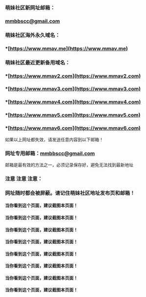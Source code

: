 ### 萌妹社区新网址邮箱：
### mmbbscc@gmail.com

### 萌妹社区海外永久域名：
### *[https://www.mmav.me](https://www.mmav.me)  
### 萌妹社区最近更新备用域名：
### *[https://www.mmav2.com](https://www.mmav2.com)  
### *[https://www.mmav3.com](https://www.mmav3.com)  
### *[https://www.mmav4.com](https://www.mmav4.com)   
### *[https://www.mmav5.com](https://www.mmav5.com)   
### *[https://www.mmav6.com](https://www.mmav6.com)  

如果以上网址都失效，请发送任意内容到以下邮箱！

### 网址专用邮箱：mmbbscc@gmail.com

邮箱是最有效的方法之一，必须记录保存好，避免无法找到最新地址



### 注意 注意 注意：
### 网址随时都会被屏蔽。请记住萌妹社区地址发布页和邮箱！
#### 当你看到这个页面，建议截图本页面！ 
#### 当你看到这个页面，建议截图本页面！ 
#### 当你看到这个页面，建议截图本页面！ 
#### 当你看到这个页面，建议截图本页面！ 
#### 当你看到这个页面，建议截图本页面！ 
#### 当你看到这个页面，建议截图本页面！ 
#### 当你看到这个页面，建议截图本页面！ 
#### 当你看到这个页面，建议截图本页面！ 
